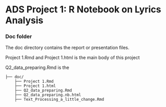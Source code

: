 # ADS Project 1:  R Notebook on Lyrics Analysis

### Doc folder

The doc directory contains the report or presentation files. 

Project 1.Rmd and Project 1.html is the main body of this project

Q2_data_preparing.Rmd is the 
```
├── doc/
    ├── Project 1.Rmd
    ├── Project 1.html
    ├── Q2_data_preparing.Rmd
    ├── Q2_data_preparing.nb.html
    ├── Text_Processing_a_little_change.Rmd
```
